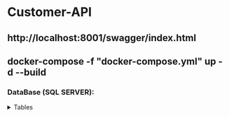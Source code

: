 # Customer-API
## http://localhost:8001/swagger/index.html

## docker-compose -f "docker-compose.yml" up -d --build

### DataBase (SQL SERVER):
<details>
  <summary>Tables</summary>

```sql
CREATE DATABASE Customer;

IF NOT EXISTS (SELECT * FROM sysobjects WHERE NAME='TB_CUSTOMERS' AND xtype='U')
    CREATE TABLE TB_CUSTOMERS (
        CustomerId UNIQUEIDENTIFIER NOT NULL PRIMARY KEY,
        Name NVARCHAR(255) NOT NULL,
        Email NVARCHAR(255) NOT NULL,
        Age INT NOT NULL,
        Phone INT NOT NULL,
        Document NVARCHAR(255) NOT NULL,
        Password NVARCHAR(255) NOT NULL
    )
go
```
</details>